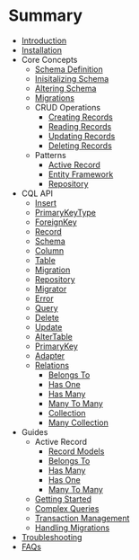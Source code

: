 # Summary

- [Introduction](introduction.md)
- [Installation](installation.md)
- Core Concepts
  - [Schema Definition](coreconcepts/schemas.md)
  - [Inisitalizing Schema](coreconcepts/initializing-the-database.md)
  - [Altering Schema](coreconcepts/altering-the-schema.md)
  - [Migrations](coreconcepts/migrations.md)
  - CRUD Operations
    - [Creating Records](coreconcepts/crud-operations/creating-records.md)
    - [Reading Records](coreconcepts/crud-operations/reading-records.md)
    - [Updating Records](coreconcepts/crud-operations/updating-records.md)
    - [Deleting Records](coreconcepts/crud-operations/deleting-records.md)
  - Patterns
    - [Active Record](coreconcepts/patterns/active-record.md)
    - [Entity Framework](coreconcepts/patterns/entity-framework.md)
    - [Repository](coreconcepts/patterns/repository.md)
- CQL API
  - [Insert](api/Insert.md)
  - [PrimaryKeyType](api/PrimaryKeyType.md)
  - [ForeignKey](api/ForeignKey.md)
  - [Record](api/Record.md)
  - [Schema](api/Schema.md)
  - [Column](api/Column.md)
  - [Table](api/Table.md)
  - [Migration](api/Migration.md)
  - [Repository](api/Repository.md)
  - [Migrator](api/Migrator.md)
  - [Error](api/Error.md)
  - [Query](api/Query.md)
  - [Delete](api/Delete.md)
  - [Update](api/update.md)
  - [AlterTable](api/AlterTable.md)
  - [PrimaryKey](api/PrimaryKey.md)
  - [Adapter](api/Adapter.md)
  - [Relations](api/Relations.md)
    - [Belongs To](api/relations/BelongsTo.md)
    - [Has One](api/relations/HasOne.md)
    - [Has Many](api/relations/HasMany.md)
    - [Many To Many](api/relations/ManyToMany.md)
    - [Collection](api/relations/Collection.md)
    - [Many Collection](api/relations/ManyCollection.md)
- Guides
  - Active Record
    - [Record Models](guides/active-record-with-api/cql-record-models.md)
    - [Belongs To](guides/active-record-with-api/belongsto.md)
    - [Has Many](guides/active-record-with-api/hasmany.md)
    - [Has One](guides/active-record-with-api/hasone.md)
    - [Many To Many](guides/active-record-with-api/manytomany.md)
  - [Getting Started](guides/getting-started.md)
  - [Complex Queries](guides/complex-queries.md)
  - [Transaction Management](guides/transaction-management.md)
  - [Handling Migrations](guides/handling-migrations.md)
- [Troubleshooting](guides/troubleshooting.md)
- [FAQs](guides/faqs.md)
